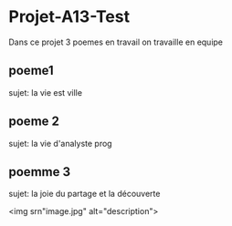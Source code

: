 # Projet-A13-Test
Dans ce projet 3 poemes en travail on travaille en equipe

## poeme1
sujet: la vie est ville

## poeme 2
sujet: la vie d'analyste prog

## poemme 3
sujet: la joie du partage et la découverte

<img srn"image.jpg" alt="description">
